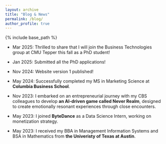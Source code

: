 ```yaml
---
layout: archive
title: "Blog & News"
permalink: /blog/
author_profile: true
---
```


{% include base_path %}

- Mar 2025: Thrilled to share that I will join the Business Technologies group at CMU Tepper this fall as a PhD student!

- Jan 2025: Submitted all the PhD applications!

- Nov 2024: Website version 1 published!

- May 2024: Successfully completed my MS in Marketing Science at **Columbia Business School**.

- Nov 2023: I embarked on an entrepreneurial journey with my CBS colleagues to develop **an AI-driven game called Never Realm**, designed to create emotionally resonant experiences through close encounters.

- May 2023: I joined **ByteDance** as a Data Science Intern, working on monetization strategy.

- May 2023: I received my BBA in Management Information Systems and BSA in Mathematics from **the Univeristy of Texas at Austin**.
